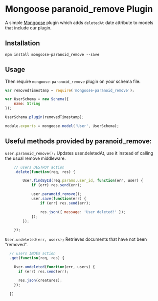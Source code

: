 Mongoose paranoid_remove Plugin
===============================

A simple [Mongoose](https://github.com/LearnBoost/mongoose) plugin which adds
`deletedAt` date attribute to models that include our plugin.

## Installation

`npm install mongoose-paranoid_remove --save`

## Usage

Then require `mongoose-paranoid_remove` plugin on your schema file.

```javascript
var removedTimestamp = require('mongoose-paranoid_remove');

var UserSchema = new Schema({
    name: String
});

UserSchema.plugin(removedTimestamp);

module.exports = mongoose.model('User', UserSchema);
```

## Useful methods provided by paranoid_remove:

`user.paranoid_remove();`
Updates user.deletedAt, use it instead of calling the usual remove middleware.

``` Javascript
	// users DESTROY action
	.delete(function(req, res) {

		User.findById(req.params.user_id, function(err, user) {
			if (err) res.send(err);

			user.paranoid_remove();
			user.save(function(err) {
				if (err) res.send(err);

				res.json({ message: 'User deleted!' });
			});
		});

	});
```

`User.undeleted(err, users);`
Retrieves documents that have not been "removed".

``` Javascript
  // users INDEX action
  .get(function(req, res) {

    User.undeleted(function(err, users) {
      if (err) res.send(err);

      res.json(creatures);
    });

  })
```
